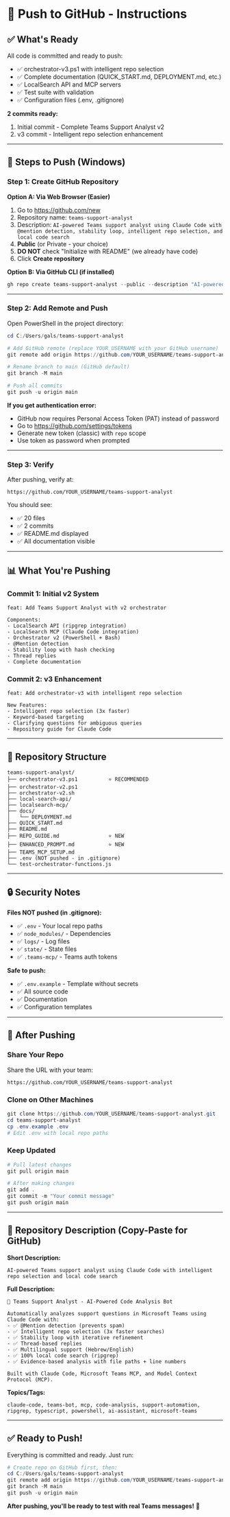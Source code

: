# 🚀 Push to GitHub - Instructions

## ✅ What's Ready

All code is committed and ready to push:
- ✅ orchestrator-v3.ps1 with intelligent repo selection
- ✅ Complete documentation (QUICK_START.md, DEPLOYMENT.md, etc.)
- ✅ LocalSearch API and MCP servers
- ✅ Test suite with validation
- ✅ Configuration files (.env, .gitignore)

**2 commits ready:**
1. Initial commit - Complete Teams Support Analyst v2
2. v3 commit - Intelligent repo selection enhancement

---

## 🔧 Steps to Push (Windows)

### Step 1: Create GitHub Repository

**Option A: Via Web Browser (Easier)**
1. Go to https://github.com/new
2. Repository name: `teams-support-analyst`
3. Description: `AI-powered Teams support analyst using Claude Code with @mention detection, stability loop, intelligent repo selection, and local code search`
4. **Public** (or Private - your choice)
5. **DO NOT** check "Initialize with README" (we already have code)
6. Click **Create repository**

**Option B: Via GitHub CLI (if installed)**
```powershell
gh repo create teams-support-analyst --public --description "AI-powered Teams support analyst with intelligent repo selection"
```

---

### Step 2: Add Remote and Push

Open PowerShell in the project directory:

```powershell
cd C:/Users/gals/teams-support-analyst

# Add GitHub remote (replace YOUR_USERNAME with your GitHub username)
git remote add origin https://github.com/YOUR_USERNAME/teams-support-analyst.git

# Rename branch to main (GitHub default)
git branch -M main

# Push all commits
git push -u origin main
```

**If you get authentication error:**
- GitHub now requires Personal Access Token (PAT) instead of password
- Go to https://github.com/settings/tokens
- Generate new token (classic) with `repo` scope
- Use token as password when prompted

---

### Step 3: Verify

After pushing, verify at:
```
https://github.com/YOUR_USERNAME/teams-support-analyst
```

You should see:
- ✅ 20 files
- ✅ 2 commits
- ✅ README.md displayed
- ✅ All documentation visible

---

## 📊 What You're Pushing

### Commit 1: Initial v2 System
```
feat: Add Teams Support Analyst with v2 orchestrator

Components:
- LocalSearch API (ripgrep integration)
- LocalSearch MCP (Claude Code integration)
- Orchestrator v2 (PowerShell + Bash)
- @Mention detection
- Stability loop with hash checking
- Thread replies
- Complete documentation
```

### Commit 2: v3 Enhancement
```
feat: Add orchestrator-v3 with intelligent repo selection

New Features:
- Intelligent repo selection (3x faster)
- Keyword-based targeting
- Clarifying questions for ambiguous queries
- Repository guide for Claude Code
```

---

## 🎯 Repository Structure

```
teams-support-analyst/
├── orchestrator-v3.ps1          ⭐ RECOMMENDED
├── orchestrator-v2.ps1
├── orchestrator-v2.sh
├── local-search-api/
├── localsearch-mcp/
├── docs/
│   └── DEPLOYMENT.md
├── QUICK_START.md
├── README.md
├── REPO_GUIDE.md                ⭐ NEW
├── ENHANCED_PROMPT.md           ⭐ NEW
├── TEAMS_MCP_SETUP.md
├── .env (NOT pushed - in .gitignore)
└── test-orchestrator-functions.js
```

---

## 🔒 Security Notes

**Files NOT pushed (in .gitignore):**
- ✅ `.env` - Your local repo paths
- ✅ `node_modules/` - Dependencies
- ✅ `logs/` - Log files
- ✅ `state/` - State files
- ✅ `.teams-mcp/` - Teams auth tokens

**Safe to push:**
- ✅ `.env.example` - Template without secrets
- ✅ All source code
- ✅ Documentation
- ✅ Configuration templates

---

## 🚀 After Pushing

### Share Your Repo
Share the URL with your team:
```
https://github.com/YOUR_USERNAME/teams-support-analyst
```

### Clone on Other Machines
```powershell
git clone https://github.com/YOUR_USERNAME/teams-support-analyst.git
cd teams-support-analyst
cp .env.example .env
# Edit .env with local repo paths
```

### Keep Updated
```powershell
# Pull latest changes
git pull origin main

# After making changes
git add .
git commit -m "Your commit message"
git push origin main
```

---

## 📝 Repository Description (Copy-Paste for GitHub)

**Short Description:**
```
AI-powered Teams support analyst using Claude Code with intelligent repo selection and local code search
```

**Full Description:**
```
🤖 Teams Support Analyst - AI-Powered Code Analysis Bot

Automatically analyzes support questions in Microsoft Teams using Claude Code with:
- ✅ @Mention detection (prevents spam)
- ✅ Intelligent repo selection (3x faster searches)
- ✅ Stability loop with iterative refinement
- ✅ Thread-based replies
- ✅ Multilingual support (Hebrew/English)
- ✅ 100% local code search (ripgrep)
- ✅ Evidence-based analysis with file paths + line numbers

Built with Claude Code, Microsoft Teams MCP, and Model Context Protocol (MCP).
```

**Topics/Tags:**
```
claude-code, teams-bot, mcp, code-analysis, support-automation, ripgrep, typescript, powershell, ai-assistant, microsoft-teams
```

---

## ✅ Ready to Push!

Everything is committed and ready. Just run:

```powershell
# Create repo on GitHub first, then:
cd C:/Users/gals/teams-support-analyst
git remote add origin https://github.com/YOUR_USERNAME/teams-support-analyst.git
git branch -M main
git push -u origin main
```

**After pushing, you'll be ready to test with real Teams messages!** 🎉
